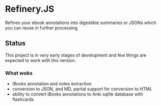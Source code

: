 # Refinery.JS

Refines your ebook annotations into digestible summaries or JSONs which you can reuse in further processing.

## Status

This project is in very early stages of development and few things are expected to work with this version.

### What woks

* iBooks annotation and notes extraction
* conversion to JSON, and MD, partial support for conversion to HTML
* ability to convert iBooks annotations to Anki sqlite database with flashcards